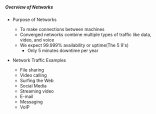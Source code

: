 ##### Overview of Networks

- Purpose of Networks
  - To make connections between machines
  - Converged networks combine multiple types of traffic like data, video, and voice
  - We expect 99.999% availability or uptime(The 5 9's)
    - Only 5 minutes downtime per year

- Network Traffic Examples
  - File sharing
  - Video calling
  - Surfing the Web
  - Social Media
  - Streaming video
  - E-mail
  - Messaging
  - VoIP